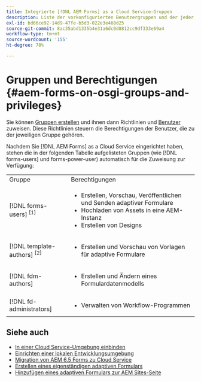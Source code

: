 ```yaml
---
title: Integrierte [!DNL AEM Forms] as a Cloud Service-Gruppen
description: Liste der vorkonfigurierten Benutzergruppen und der jeder Gruppe zugewiesenen Berechtigungen
exl-id: bd66ce92-14d9-47fe-b5d3-022e3e468d25
source-git-commit: 8ac35abd1335b4e31a6dc0d8812cc9df333e69a4
workflow-type: tm+mt
source-wordcount: '155'
ht-degree: 78%

---
```


# Gruppen und Berechtigungen {#aem-forms-on-osgi-groups-and-privileges}

Sie können [Gruppen erstellen](https://experienceleague.adobe.com/docs/experience-manager-learn/cloud-service/accessing/aem-users-groups-and-permissions.html?lang=de#accessing) und ihnen dann Richtlinien und [Benutzer](https://experienceleague.adobe.com/docs/experience-manager-learn/cloud-service/accessing/aem-users-groups-and-permissions.html?lang=de#accessing) zuweisen. Diese Richtlinien steuern die Berechtigungen der Benutzer, die zu der jeweiligen Gruppe gehören.

Nachdem Sie [!DNL AEM Forms] as a Cloud Service eingerichtet haben, stehen die in der folgenden Tabelle aufgelisteten Gruppen (wie [!DNL forms-users] und forms-power-user) automatisch für die Zuweisung zur Verfügung:

<table>
 <tbody>
  <tr>
   <td>Gruppe</td> 
   <td>Berechtigungen</td> 
  </tr>
  <tr>
   <td>[!DNL forms-users] <sup>[1]</sup></td> 
   <td>
    <ul> 
     <li>Erstellen, Vorschau, Veröffentlichen und Senden adaptiver Formulare</li> 
    <!-- <li>Create, preview, and publish interactive communications and document fragments</li> -->
     <li>Hochladen von Assets in eine AEM-Instanz</li> 
     <li>Erstellen von Designs</li> 
    </ul> </td> 
  </tr>
  <!-- <tr>
   <td>[!DNL forms-power-user]</td> 
   <td>
    <ul> 
     <li>Create, preview, publish, and submit Adaptive Forms</li> 
     <li>Create, preview, and publish interactive communications and document fragments</li> 
     <li>Create scripts for Adaptive Forms using code editor</li> 
     <li>Upload assets including scripts</li> 
     <li>Create themes</li> 
     <li>Import packages containing XDP</li> 
    </ul> </td> 
  </tr>
 <tr>
   <td>forms-submission-reviewers</td> 
   <td>
    <ul> 
     <li>Review submissions</li> 
     <li>Approve or reject submissions</li> 
    </ul> </td> 
  </tr> -->
  <tr>
   <td>[!DNL template-authors] <sup>[2]</sup></td> 
   <td>
    <ul> 
     <li>Erstellen und Vorschau von Vorlagen für adaptive Formulare <!-- or interactive communications --></li> 
    </ul> </td> 
  </tr>
  <tr>
   <td><p>[!DNL fdm-authors]</p> </td> 
   <td>
    <ul> 
     <li>Erstellen und Ändern eines Formulardatenmodells</li> 
    </ul> </td> 
  </tr>
  <!-- <tr>
   <td>cm-agent-users</td> 
   <td>
    <ul> 
     <li>Access Correspondence Management letters or interactive communications using Agent UI</li> 
    </ul> </td> 
  </tr> --> 
  <!-- <tr>
   <td><p>workflow-editors</p> </td> 
   <td>
    <ul> -->
    <!-- <li>Create an inbox application</li>  -->
    <!-- <li>Create a workflow model</li> 
    </ul> </td> 
  </tr>
  <tr>
   <td>[!DNL workflow-users]</td> 
   <td>
    <ul> 
     <li>Use AEM inbox applications<br /> -->
     <!-- 
     <strong>Note: </strong>You must have cm-agent-users and [!DNL workflow-users] group assignments to access Interactive Communications Agent UI in AEM inbox.</li>  -->
    </ul> </td> 
  </tr>
  <tr>
   <td>[!DNL fd-administrators]</td> 
   <td>
    <ul> 
     <!-- <li>Configure PDF Generator</li> --> 
     <!-- <li>Configure Watched folder</li> -->
     <li>Verwalten von Workflow-Programmen</li> 
    </ul> </td> 
  </tr>
 </tbody>
</table>

## Siehe auch

* [In einer Cloud Service-Umgebung einbinden](/help/forms/setup-forms-cloud-service.md)
* [Einrichten einer lokalen Entwicklungsumgebung](/help/forms/setup-local-development-environment.md)
* [Migration von AEM 6.5 Forms zu Cloud Service](/help/forms/migrate-to-forms-as-a-cloud-service.md)
* [Erstellen eines eigenständigen adaptiven Formulars](/help/forms/creating-adaptive-form-core-components.md)
* [Hinzufügen eines adaptiven Formulars zur AEM Sites-Seite](/help/forms/create-or-add-an-adaptive-form-to-aem-sites-page.md)



